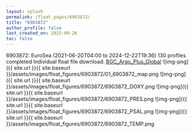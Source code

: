 ```yaml
---
layout: splash
permalink: /float_pages/6903872/
title: "6903872"
author_profile: false
last_created_on: 2025-09-26
toc: false
---
```

 
6903872: EuroSea (2021-06-20T04:00 to 2024-12-22T19:36)
130 profiles completed
Individual float file download: [BGC_Argo_Plus_Global](https://ftp.soest.hawaii.edu/bgc_argo_plus/Individual_Floats/outliers_removed/6903872_Sprof_processed.nc)
![img-png]({{ site.url }}{{ site.baseurl }}/assets/images/float_figures/6903872/01_6903872_map.png
![img-png]({{ site.url }}{{ site.baseurl }}/assets/images/float_figures/6903872/6903872_DOXY.png
![img-png]({{ site.url }}{{ site.baseurl }}/assets/images/float_figures/6903872/6903872_PRES.png
![img-png]({{ site.url }}{{ site.baseurl }}/assets/images/float_figures/6903872/6903872_PSAL.png
![img-png]({{ site.url }}{{ site.baseurl }}/assets/images/float_figures/6903872/6903872_TEMP.png
